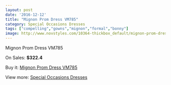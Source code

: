 ```yaml
---
layout: post
date: '2016-12-12'
title: "Mignon Prom Dress VM785"
category: Special Occasions Dresses
tags: ["compelling","gowns","mignon","formal","bonny"]
image: http://www.novstyles.com/10364-thickbox_default/mignon-prom-dress-vm785.jpg
---
```

Mignon Prom Dress VM785

On Sales: **$322.4**
<a href="https://www.novstyles.com/en/special-occasions-dresses/7398-mignon-prom-dress-vm785.html"><amp-img layout="responsive" width="600" height="600" src="//www.novstyles.com/10364-thickbox_default/mignon-prom-dress-vm785.jpg" alt="Mignon Prom Dress VM785 0" /></a>

Buy it: [Mignon Prom Dress VM785](https://www.novstyles.com/en/special-occasions-dresses/7398-mignon-prom-dress-vm785.html "Mignon Prom Dress VM785")

View more: [Special Occasions Dresses](https://www.novstyles.com/en/51-special-occasions-dresses "Special Occasions Dresses")